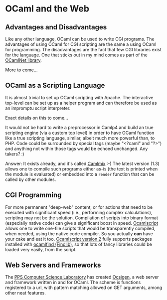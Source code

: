 <!-- ((! set title OCaml and the Web !)) ((! set learn !)) -->
<!-- ((! set center !)) -->

# OCaml and the Web
## Advantages and Disadvantages
Like any other language, OCaml can be used to write CGI programs. The
advantages of using OCaml for CGI scripting are the same a using OCaml
for programming. The disadvantages are the fact that few CGI libraries
exist for the language. One that sticks out in my mind comes as part of
the [OCamlNet
library](http://ocamlnet.sourceforge.net/ "http://ocamlnet.sourceforge.net/").

More to come...

## OCaml as a Scripting Language
It is almost trivial to set up OCaml scripting with Apache. The
interactive top-level can be set up as a helper program and can
therefore be used as an impromptu script interpreter.

Exact details on this to come...

It would not be hard to write a preprocessor in Camlp4 and build an true
scripting engine (via a custom top level) in order to have OCaml
function like a true scripting language, similar, albeit much more
powerful than, to PHP. Code could be surrounded by special tags (maybe
"\<?caml" and "?\>") and anything not within those tags would be echoed
unchanged. Any takers? :)

Answer: It exists already, and it's called
[Camlmix](http://martin.jambon.free.fr/camlmix/ "http://martin.jambon.free.fr/camlmix/")
:-) The latest version (1.3) allows one to compile such programs either
as-is (the text is printed when the module is evaluated) or embedded
into a `render` function that can be called by other modules.

## CGI Programming
For more permanent "deep-web" content, or for actions that need to be
executed with significant speed (i.e., performing complex calculations),
scripting may not be the solution. Compilation of scripts into binary
format (especially native code) can give a significant boost in speed.
[Ocamlscript](http://martin.jambon.free.fr/ocamlscript.html "http://martin.jambon.free.fr/ocamlscript.html")
allows one to write one-file scripts that would be transparently
compiled, when needed, using the native code compiler. So you actually
**can** have your cake and eat it too. [Ocamlscript version
2](http://martin.jambon.free.fr/ocamlscript.html "http://martin.jambon.free.fr/ocamlscript.html")
fully supports packages installed with [ocamlfind
(Findlib)](http://www.ocaml-programming.de/packages/ "http://www.ocaml-programming.de/packages/"),
so that lots of fancy libraries could be loaded very easily, from the
script.

<!--
[Discuss this page](ocaml_and_the_web/discussion.html "ocaml_and_the_web/discussion")
-->

## Web Servers and Frameworks
The [PPS Computer Science
Laboratory](http://www.pps.jussieu.fr/ "http://www.pps.jussieu.fr/") has
created [Ocsigen](http://www.ocsigen.org/ "http://www.ocsigen.org/"), a
web server and framework written in and for OCaml. The scheme is
functions registered to a url, with pattern matching allowed on GET
arguments, among other neat features.


